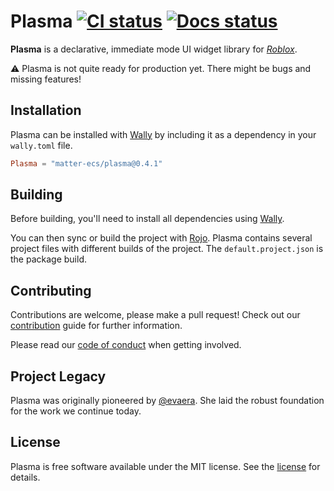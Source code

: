 # Plasma [![CI status][ci-badge]][ci] [![Docs status][docs-badge]][docs]

**Plasma** is a declarative, immediate mode UI widget library for _[Roblox]_.

⚠️ Plasma is not quite ready for production yet. There might be bugs and missing
features!

[ci-badge]: https://github.com/matter-ecs/plasma/actions/workflows/ci.yaml/badge.svg
[docs-badge]: https://github.com/matter-ecs/plasma/actions/workflows/docs.yaml/badge.svg
[ci]: https://github.com/matter-ecs/plasma/actions/workflows/ci.yaml
[docs]: https://matter-ecs.github.io/plasma/
[roblox]: https://www.roblox.com/

## Installation

Plasma can be installed with [Wally] by including it as a dependency in your
`wally.toml` file.

```toml
Plasma = "matter-ecs/plasma@0.4.1"
```

## Building

Before building, you'll need to install all dependencies using [Wally].

You can then sync or build the project with [Rojo]. Plasma contains several
project files with different builds of the project. The `default.project.json`
is the package build.

[rojo]: https://rojo.space/
[wally]: https://wally.run/

## Contributing

Contributions are welcome, please make a pull request! Check out our
[contribution] guide for further information.

Please read our [code of conduct] when getting involved.

[contribution]: CONTRIBUTING.md
[code of conduct]: CODE_OF_CONDUCT.md

## Project Legacy

Plasma was originally pioneered by [@evaera](https://www.github.com/evaera). She
laid the robust foundation for the work we continue today.

## License

Plasma is free software available under the MIT license. See the [license] for
details.

[license]: LICENSE.md
